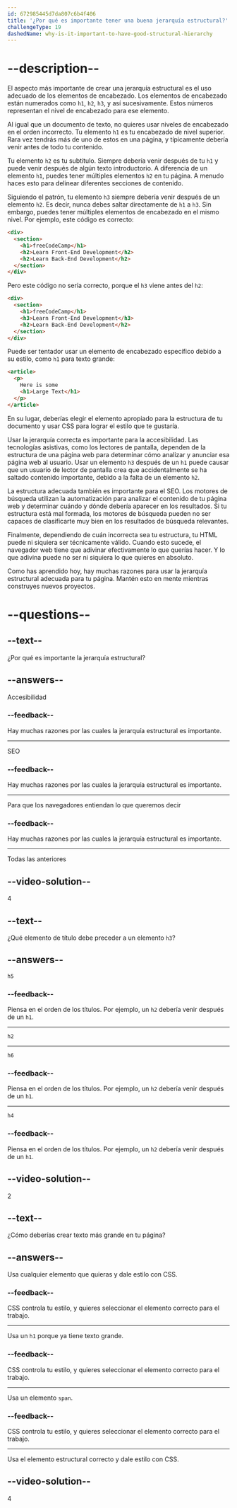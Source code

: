 ```yaml
---
id: 672985445d7da807c6b4f406
title: '¿Por qué es importante tener una buena jerarquía estructural?'
challengeType: 19
dashedName: why-is-it-important-to-have-good-structural-hierarchy
---
```


# --description--

El aspecto más importante de crear una jerarquía estructural es el uso adecuado de los elementos de encabezado. Los elementos de encabezado están numerados como `h1`, `h2`, `h3`, y así sucesivamente. Estos números representan el nivel de encabezado para ese elemento.

Al igual que un documento de texto, no quieres usar niveles de encabezado en el orden incorrecto. Tu elemento `h1` es tu encabezado de nivel superior. Rara vez tendrás más de uno de estos en una página, y típicamente debería venir antes de todo tu contenido.

Tu elemento `h2` es tu subtítulo. Siempre debería venir después de tu `h1` y puede venir después de algún texto introductorio. A diferencia de un elemento `h1`, puedes tener múltiples elementos `h2` en tu página. A menudo haces esto para delinear diferentes secciones de contenido.

Siguiendo el patrón, tu elemento `h3` siempre debería venir después de un elemento `h2`. Es decir, nunca debes saltar directamente de `h1` a `h3`. Sin embargo, puedes tener múltiples elementos de encabezado en el mismo nivel. Por ejemplo, este código es correcto:

```html
<div>
  <section>
    <h1>freeCodeCamp</h1>
    <h2>Learn Front-End Development</h2>
    <h2>Learn Back-End Development</h2>
  </section>
</div>
```

Pero este código no sería correcto, porque el `h3` viene antes del `h2`:

```html
<div>
  <section>
    <h1>freeCodeCamp</h1>
    <h3>Learn Front-End Development</h3>
    <h2>Learn Back-End Development</h2>
  </section>
</div>
```

Puede ser tentador usar un elemento de encabezado específico debido a su estilo, como `h1` para texto grande:

```html
<article>
  <p>
    Here is some
    <h1>Large Text</h1>
  </p>
</article>
```

En su lugar, deberías elegir el elemento apropiado para la estructura de tu documento y usar CSS para lograr el estilo que te gustaría.

Usar la jerarquía correcta es importante para la accesibilidad. Las tecnologías asistivas, como los lectores de pantalla, dependen de la estructura de una página web para determinar cómo analizar y anunciar esa página web al usuario. Usar un elemento `h3` después de un `h1` puede causar que un usuario de lector de pantalla crea que accidentalmente se ha saltado contenido importante, debido a la falta de un elemento `h2`.

La estructura adecuada también es importante para el SEO. Los motores de búsqueda utilizan la automatización para analizar el contenido de tu página web y determinar cuándo y dónde debería aparecer en los resultados. Si tu estructura está mal formada, los motores de búsqueda pueden no ser capaces de clasificarte muy bien en los resultados de búsqueda relevantes.

Finalmente, dependiendo de cuán incorrecta sea tu estructura, tu HTML puede ni siquiera ser técnicamente válido. Cuando esto sucede, el navegador web tiene que adivinar efectivamente lo que querías hacer. Y lo que adivina puede no ser ni siquiera lo que quieres en absoluto.

Como has aprendido hoy, hay muchas razones para usar la jerarquía estructural adecuada para tu página. Mantén esto en mente mientras construyes nuevos proyectos.

# --questions--

## --text--

¿Por qué es importante la jerarquía estructural?

## --answers--

Accesibilidad

### --feedback--

Hay muchas razones por las cuales la jerarquía estructural es importante.

---

SEO

### --feedback--

Hay muchas razones por las cuales la jerarquía estructural es importante.

---

Para que los navegadores entiendan lo que queremos decir

### --feedback--

Hay muchas razones por las cuales la jerarquía estructural es importante.

---

Todas las anteriores

## --video-solution--

4

## --text--

¿Qué elemento de título debe preceder a un elemento `h3`?

## --answers--

`h5`

### --feedback--

Piensa en el orden de los títulos. Por ejemplo, un `h2` debería venir después de un `h1`.

---

`h2`

---

`h6`

### --feedback--

Piensa en el orden de los títulos. Por ejemplo, un `h2` debería venir después de un `h1`.

---

`h4`

### --feedback--

Piensa en el orden de los títulos. Por ejemplo, un `h2` debería venir después de un `h1`.

## --video-solution--

2

## --text--

¿Cómo deberías crear texto más grande en tu página?

## --answers--

Usa cualquier elemento que quieras y dale estilo con CSS.

### --feedback--

CSS controla tu estilo, y quieres seleccionar el elemento correcto para el trabajo.

---

Usa un `h1` porque ya tiene texto grande.

### --feedback--

CSS controla tu estilo, y quieres seleccionar el elemento correcto para el trabajo.

---

Usa un elemento `span`.

### --feedback--

CSS controla tu estilo, y quieres seleccionar el elemento correcto para el trabajo.

---

Usa el elemento estructural correcto y dale estilo con CSS.

## --video-solution--

4
